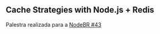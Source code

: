 ## Cache Strategies with Node.js + Redis

Palestra realizada para a [NodeBR #43](https://www.meetup.com/nodebr/events/255649756/)

